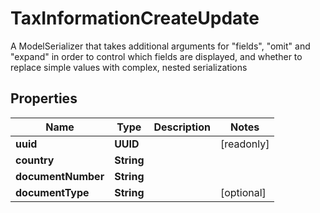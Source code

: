 

# TaxInformationCreateUpdate

A ModelSerializer that takes additional arguments for \"fields\", \"omit\" and \"expand\" in order to control which fields are displayed, and whether to replace simple values with complex, nested serializations

## Properties

Name | Type | Description | Notes
------------ | ------------- | ------------- | -------------
**uuid** | **UUID** |  |  [readonly]
**country** | **String** |  | 
**documentNumber** | **String** |  | 
**documentType** | **String** |  |  [optional]




